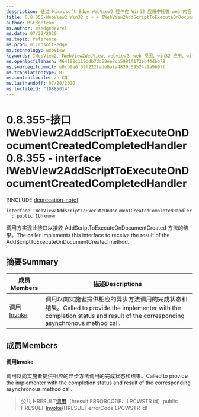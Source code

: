 ```yaml
---
description: 通过 Microsoft Edge WebView2 控件在 Win32 应用中托管 web 内容
title: 0.8.355-WebView2 Win32 c + + IWebView2AddScriptToExecuteOnDocumentCreatedCompletedHandler
author: MSEdgeTeam
ms.author: msedgedevrel
ms.date: 07/20/2020
ms.topic: reference
ms.prod: microsoft-edge
ms.technology: webview
keywords: IWebView2、IWebView2WebView、webview2、web 视图、win32 应用、win32、edge
ms.openlocfilehash: 464192c119ddb7dd59ee7cb5981f172eb44dbb78
ms.sourcegitcommit: e0cb9e6f59f222fade6afa4829c59524a9a9b9ff
ms.translationtype: MT
ms.contentlocale: zh-CN
ms.lasthandoff: 07/20/2020
ms.locfileid: "10885014"
---
```

# <span data-ttu-id="a112d-104">0.8.355-接口 IWebView2AddScriptToExecuteOnDocumentCreatedCompletedHandler</span><span class="sxs-lookup"><span data-stu-id="a112d-104">0.8.355 - interface IWebView2AddScriptToExecuteOnDocumentCreatedCompletedHandler</span></span> 

[!INCLUDE [deprecation-note](../../includes/deprecation-note.md)]

```
interface IWebView2AddScriptToExecuteOnDocumentCreatedCompletedHandler
  : public IUnknown
```

<span data-ttu-id="a112d-105">调用方实现此接口以接收 AddScriptToExecuteOnDocumentCreated 方法的结果。</span><span class="sxs-lookup"><span data-stu-id="a112d-105">The caller implements this interface to receive the result of the AddScriptToExecuteOnDocumentCreated method.</span></span>

## <span data-ttu-id="a112d-106">摘要</span><span class="sxs-lookup"><span data-stu-id="a112d-106">Summary</span></span>

 <span data-ttu-id="a112d-107">成员</span><span class="sxs-lookup"><span data-stu-id="a112d-107">Members</span></span>                        | <span data-ttu-id="a112d-108">描述</span><span class="sxs-lookup"><span data-stu-id="a112d-108">Descriptions</span></span>
--------------------------------|---------------------------------------------
[<span data-ttu-id="a112d-109">调用</span><span class="sxs-lookup"><span data-stu-id="a112d-109">Invoke</span></span>](#invoke) | <span data-ttu-id="a112d-110">调用以向实施者提供相应的异步方法调用的完成状态和结果。</span><span class="sxs-lookup"><span data-stu-id="a112d-110">Called to provide the implementer with the completion status and result of the corresponding asynchronous method call.</span></span>

## <span data-ttu-id="a112d-111">成员</span><span class="sxs-lookup"><span data-stu-id="a112d-111">Members</span></span>

#### <span data-ttu-id="a112d-112">调用</span><span class="sxs-lookup"><span data-stu-id="a112d-112">Invoke</span></span> 

<span data-ttu-id="a112d-113">调用以向实施者提供相应的异步方法调用的完成状态和结果。</span><span class="sxs-lookup"><span data-stu-id="a112d-113">Called to provide the implementer with the completion status and result of the corresponding asynchronous method call.</span></span>

> <span data-ttu-id="a112d-114">公共 HRESULT[调用](#invoke)（hresult ERRORCODE、LPCWSTR id）</span><span class="sxs-lookup"><span data-stu-id="a112d-114">public HRESULT [Invoke](#invoke)(HRESULT errorCode,LPCWSTR id)</span></span>

